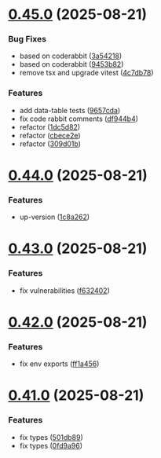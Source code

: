 # [0.45.0](https://github.com/incmixlabs/utils/compare/v0.44.0...v0.45.0) (2025-08-21)


### Bug Fixes

* based on coderabbit ([3a54218](https://github.com/incmixlabs/utils/commit/3a5421889352d4773b1bc1ef8fdeef41a9e3dc65))
* based on coderabbit ([9453b82](https://github.com/incmixlabs/utils/commit/9453b827b008a6f8a10a6702558d503d6c3f05f4))
* remove tsx and upgrade vitest ([4c7db78](https://github.com/incmixlabs/utils/commit/4c7db7898bd01e8a97156b2a870c64a6d9b42da2))


### Features

* add data-table tests ([9657cda](https://github.com/incmixlabs/utils/commit/9657cda0f0062a7f8b185d9fab0f802c75cef64f))
* fix code rabbit comments ([df944b4](https://github.com/incmixlabs/utils/commit/df944b4f040b84dfabfe5efdd9b2776a05f0f395))
* refactor ([1dc5d82](https://github.com/incmixlabs/utils/commit/1dc5d82c5223ac19f28a5fe4aa8a35938533be37))
* refactor ([cbece2e](https://github.com/incmixlabs/utils/commit/cbece2e7ed774d3235ad873574ec0064b1926965))
* refactor ([309d01b](https://github.com/incmixlabs/utils/commit/309d01b2ee9b275e9d77675246487d32eefa535a))



# [0.44.0](https://github.com/incmixlabs/utils/compare/v0.43.0...v0.44.0) (2025-08-21)


### Features

* up-version ([1c8a262](https://github.com/incmixlabs/utils/commit/1c8a2625c2b438158f4d7446b1b81b4eef46bd0c))



# [0.43.0](https://github.com/incmixlabs/utils/compare/v0.42.0...v0.43.0) (2025-08-21)


### Features

* fix vulnerabilities ([f632402](https://github.com/incmixlabs/utils/commit/f6324026cd48e493ae49c4426f21a64f8a49a7a1))



# [0.42.0](https://github.com/incmixlabs/utils/compare/v0.41.0...v0.42.0) (2025-08-21)


### Features

* fix env exports ([ff1a456](https://github.com/incmixlabs/utils/commit/ff1a456e8e339ab502f79b7b0ffc09d8ef6a2fed))



# [0.41.0](https://github.com/incmixlabs/utils/compare/v0.40.0...v0.41.0) (2025-08-21)


### Features

* fix types ([501db89](https://github.com/incmixlabs/utils/commit/501db89573d0cecd26213ffb537cb2c0cbf9d6e8))
* fix types ([0fd9a96](https://github.com/incmixlabs/utils/commit/0fd9a96a3a84460ee9444e9940a5b51b584dbf92))



